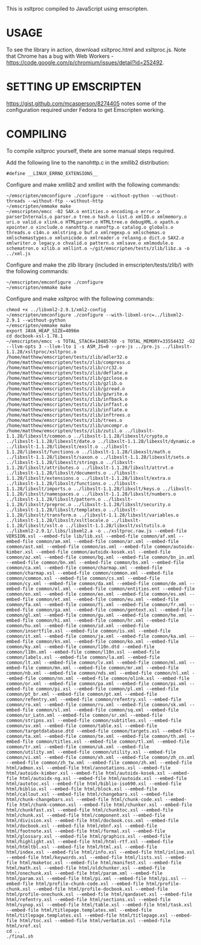This is xsltproc compiled to JavaScript using emscripten.

USAGE
=====

To see the library in action, download xsltproc.html and xsltproc.js. Note that Chrome has a bug with Web Workers - https://code.google.com/p/chromium/issues/detail?id=252492.

SETTING UP EMSCRIPTEN
=====================
https://gist.github.com/mcasperson/8274405 notes some of the configuration required under Fedora to get Emscripten working.

COMPILING
=========

To compile xsltproc yourself, thete are some manual steps required.

Add the following line to the nanohttp.c in the xmllib2 distribution:

    #define __LINUX_ERRNO_EXTENSIONS__

Configure and make xmllib2 and xmllint with the following commands:

    ~/emscripten/emconfigure ./configure --without-python --without-threads --without-ftp --without-http
    ~/emscripten/emmake make
    ~/emscripten/emcc -02 SAX.o entities.o encoding.o error.o parserInternals.o parser.o tree.o hash.o list.o xmlIO.o xmlmemory.o uri.o valid.o xlink.o HTMLparser.o HTMLtree.o debugXML.o xpath.o xpointer.o xinclude.o nanohttp.o nanoftp.o catalog.o globals.o threads.o c14n.o xmlstring.o buf.o xmlregexp.o xmlschemas.o xmlschemastypes.o xmlunicode.o xmlreader.o relaxng.o dict.o SAX2.o xmlwriter.o legacy.o chvalid.o pattern.o xmlsave.o xmlmodule.o schematron.o xzlib.o xmllint.o ~/git/emscripten/tests/zlib/libz.a -o ../xml.js

Configure and make the zlib library (included in emscripten/tests/zlib/) with the following commands:

    ~/emscripten/emconfigure ./configure
    ~/emscripten/emmake make

Configure and make xsltproc with the following commands:

    chmod +x ../libxml2-2.9.1/xml2-config
    ~/emscripten/emconfigure ./configure --with-libxml-src=../libxml2-2.9.1 --without-python
    ~/emscripten/emmake make
	export JAVA_HEAP_SIZE=4096m
	cd docbook-xsl-1.78.1
	~/emscripten/emcc -s TOTAL_STACK=10485760 -s TOTAL_MEMORY=33554432 -O2 --llvm-opts 3 --llvm-lto 1 -s ASM_JS=0 --pre-js ../pre.js ../libxslt-1.1.28/xsltproc/xsltproc.o /home/matthew/emscripten/tests/zlib/adler32.o /home/matthew/emscripten/tests/zlib/compress.o /home/matthew/emscripten/tests/zlib/crc32.o /home/matthew/emscripten/tests/zlib/deflate.o /home/matthew/emscripten/tests/zlib/gzclose.o /home/matthew/emscripten/tests/zlib/gzlib.o /home/matthew/emscripten/tests/zlib/gzread.o /home/matthew/emscripten/tests/zlib/gzwrite.o /home/matthew/emscripten/tests/zlib/infback.o /home/matthew/emscripten/tests/zlib/inffast.o /home/matthew/emscripten/tests/zlib/inflate.o /home/matthew/emscripten/tests/zlib/inftrees.o /home/matthew/emscripten/tests/zlib/trees.o /home/matthew/emscripten/tests/zlib/uncompr.o /home/matthew/emscripten/tests/zlib/zutil.o ../libxslt-1.1.28/libexslt/common.o ../libxslt-1.1.28/libexslt/crypto.o ../libxslt-1.1.28/libexslt/date.o ../libxslt-1.1.28/libexslt/dynamic.o ../libxslt-1.1.28/libexslt/exslt.o ../libxslt-1.1.28/libexslt/functions.o ../libxslt-1.1.28/libexslt/math.o ../libxslt-1.1.28/libexslt/saxon.o ../libxslt-1.1.28/libexslt/sets.o ../libxslt-1.1.28/libexslt/strings.o ../libxslt-1.1.28/libxslt/attributes.o ../libxslt-1.1.28/libxslt/attrvt.o ../libxslt-1.1.28/libxslt/documents.o ../libxslt-1.1.28/libxslt/extensions.o ../libxslt-1.1.28/libxslt/extra.o ../libxslt-1.1.28/libxslt/functions.o ../libxslt-1.1.28/libxslt/imports.o ../libxslt-1.1.28/libxslt/keys.o ../libxslt-1.1.28/libxslt/namespaces.o ../libxslt-1.1.28/libxslt/numbers.o ../libxslt-1.1.28/libxslt/pattern.o ../libxslt-1.1.28/libxslt/preproc.o ../libxslt-1.1.28/libxslt/security.o ../libxslt-1.1.28/libxslt/templates.o ../libxslt-1.1.28/libxslt/transform.o ../libxslt-1.1.28/libxslt/variables.o ../libxslt-1.1.28/libxslt/xsltlocale.o ../libxslt-1.1.28/libxslt/xslt.o ../libxslt-1.1.28/libxslt/xsltutils.o ../libxml2-2.9.1/.libs/libxml2.a -o ../xsltproc.raw.js --embed-file VERSION.xsl --embed-file lib/lib.xsl --embed-file common/af.xml --embed-file common/am.xml --embed-file common/ar.xml --embed-file common/ast.xml --embed-file common/as.xml --embed-file common/autoidx-kimber.xsl --embed-file common/autoidx-kosek.xsl --embed-file common/az.xml --embed-file common/bg.xml --embed-file common/bn_in.xml --embed-file common/bn.xml --embed-file common/bs.xml --embed-file common/ca.xml --embed-file common/charmap.xml --embed-file common/charmap.xsl --embed-file common/common.xml --embed-file common/common.xsl --embed-file common/cs.xml --embed-file common/cy.xml --embed-file common/da.xml --embed-file common/de.xml --embed-file common/el.xml --embed-file common/entities.ent --embed-file common/en.xml --embed-file common/eo.xml --embed-file common/es.xml --embed-file common/et.xml --embed-file common/eu.xml --embed-file common/fa.xml --embed-file common/fi.xml --embed-file common/fr.xml --embed-file common/ga.xml --embed-file common/gentext.xsl --embed-file common/gl.xml --embed-file common/gu.xml --embed-file common/he.xml --embed-file common/hi.xml --embed-file common/hr.xml --embed-file common/hu.xml --embed-file common/id.xml --embed-file common/insertfile.xsl --embed-file common/is.xml --embed-file common/it.xml --embed-file common/ja.xml --embed-file common/ka.xml --embed-file common/kn.xml --embed-file common/ko.xml --embed-file common/ky.xml --embed-file common/l10n.dtd --embed-file common/l10n.xml --embed-file common/l10n.xsl --embed-file common/labels.xsl --embed-file common/la.xml --embed-file common/lt.xml --embed-file common/lv.xml --embed-file common/ml.xml --embed-file common/mn.xml --embed-file common/mr.xml --embed-file common/nb.xml --embed-file common/nds.xml --embed-file common/nl.xml --embed-file common/nn.xml --embed-file common/olink.xsl --embed-file common/or.xml --embed-file common/pa.xml --embed-file common/pi.xml --embed-file common/pi.xsl --embed-file common/pl.xml --embed-file common/pt_br.xml --embed-file common/pt.xml --embed-file common/refentry.xml --embed-file common/refentry.xsl --embed-file common/ro.xml --embed-file common/ru.xml --embed-file common/sk.xml --embed-file common/sl.xml --embed-file common/sq.xml --embed-file common/sr_Latn.xml --embed-file common/sr.xml --embed-file common/stripns.xsl --embed-file common/subtitles.xsl --embed-file common/sv.xml --embed-file common/table.xsl --embed-file common/targetdatabase.dtd --embed-file common/targets.xsl --embed-file common/ta.xml --embed-file common/te.xml --embed-file common/th.xml --embed-file common/titles.xsl --embed-file common/tl.xml --embed-file common/tr.xml --embed-file common/uk.xml --embed-file common/utility.xml --embed-file common/utility.xsl --embed-file common/vi.xml --embed-file common/xh.xml --embed-file common/zh_cn.xml --embed-file common/zh_tw.xml --embed-file common/zh.xml --embed-file html/admon.xsl --embed-file html/annotations.xsl --embed-file html/autoidx-kimber.xsl --embed-file html/autoidx-kosek.xsl --embed-file html/autoidx-ng.xsl --embed-file html/autoidx.xsl --embed-file html/autotoc.xsl --embed-file html/biblio-iso690.xsl --embed-file html/biblio.xsl --embed-file html/block.xsl --embed-file html/callout.xsl --embed-file html/changebars.xsl --embed-file html/chunk-changebars.xsl --embed-file html/chunk-code.xsl --embed-file html/chunk-common.xsl --embed-file html/chunker.xsl --embed-file html/chunkfast.xsl --embed-file html/chunktoc.xsl --embed-file html/chunk.xsl --embed-file html/component.xsl --embed-file html/division.xsl --embed-file html/docbook.css.xml --embed-file html/docbook.xsl --embed-file html/ebnf.xsl --embed-file html/footnote.xsl --embed-file html/formal.xsl --embed-file html/glossary.xsl --embed-file html/graphics.xsl --embed-file html/highlight.xsl --embed-file html/html-rtf.xsl --embed-file html/htmltbl.xsl --embed-file html/html.xsl --embed-file html/index.xsl --embed-file html/info.xsl --embed-file html/inline.xsl --embed-file html/keywords.xsl --embed-file html/lists.xsl --embed-file html/maketoc.xsl --embed-file html/manifest.xsl --embed-file html/math.xsl --embed-file html/oldchunker.xsl --embed-file html/onechunk.xsl --embed-file html/param.xml --embed-file html/param.xsl --embed-file html/pi.xml --embed-file html/pi.xsl --embed-file html/profile-chunk-code.xsl --embed-file html/profile-chunk.xsl --embed-file html/profile-docbook.xsl --embed-file html/profile-onechunk.xsl --embed-file html/qandaset.xsl --embed-file html/refentry.xsl --embed-file html/sections.xsl --embed-file html/synop.xsl --embed-file html/table.xsl --embed-file html/task.xsl --embed-file html/titlepage.templates.xml --embed-file html/titlepage.templates.xsl --embed-file html/titlepage.xsl --embed-file html/toc.xsl --embed-file html/verbatim.xsl --embed-file html/xref.xsl
	cd ..
	./final.sh
